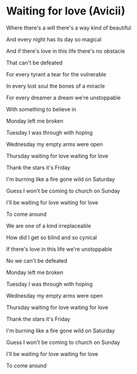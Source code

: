 # Waiting for love (Avicii)

Where there's a will there's a way kind of beautiful

And every night has its day so magical

And if there's love in this life there's no obstacle

That can't be defeated

For every tyrant a tear for the vulnerable

In every lost soul the bones of a miracle

For every dreamer a dream we're unstoppable

With something to believe in

Monday left me broken

Tuesday I was through with hoping

Wednesday my empty arms were open

Thursday waiting for love waiting for love

Thank the stars it's Friday

I'm burning like a fire gone wild on Saturday

Guess I won't be coming to church on Sunday

I'll be waiting for love waiting for love

To come around

We are one of a kind irreplaceable

How did I get so blind and so cynical

If there's love in this life we're unstoppable

No we can't be defeated

Monday left me broken

Tuesday I was through with hoping

Wednesday my empty arms were open

Thursday waiting for love waiting for love

Thank the stars it's Friday

I'm burning like a fire gone wild on Saturday

Guess I won't be coming to church on Sunday

I'll be waiting for love waiting for love

To come around